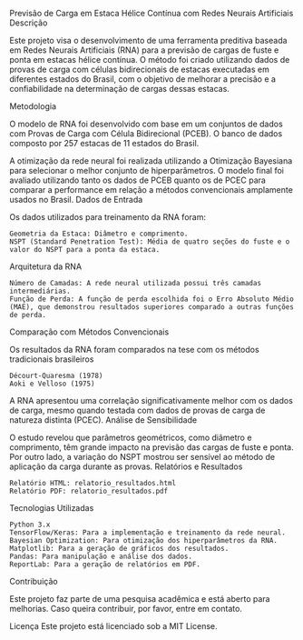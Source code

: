 Previsão de Carga em Estaca Hélice Contínua com Redes Neurais Artificiais
Descrição

Este projeto visa o desenvolvimento de uma ferramenta preditiva baseada em Redes Neurais Artificiais (RNA) para a previsão de cargas de fuste e ponta em estacas hélice contínua. O método foi criado utilizando dados de provas de carga com células bidirecionais de estacas executadas em diferentes estados do Brasil, com o objetivo de melhorar a precisão e a confiabilidade na determinação de cargas dessas estacas.

Metodologia

O modelo de RNA foi desenvolvido com base em um conjuntos de dados com Provas de Carga com Célula Bidirecional (PCEB). O banco de dados composto por 257 estacas de 11 estados do Brasil.
   
A otimização da rede neural foi realizada utilizando a Otimização Bayesiana para selecionar o melhor conjunto de hiperparâmetros. O modelo final foi avaliado utilizando tanto os dados de PCEB quanto os de PCEC para comparar a performance em relação a métodos convencionais amplamente usados no Brasil.
Dados de Entrada

Os dados utilizados para treinamento da RNA foram:

    Geometria da Estaca: Diâmetro e comprimento.
    NSPT (Standard Penetration Test): Média de quatro seções do fuste e o valor do NSPT para a ponta da estaca.

Arquitetura da RNA

    Número de Camadas: A rede neural utilizada possui três camadas intermediárias.
    Função de Perda: A função de perda escolhida foi o Erro Absoluto Médio (MAE), que demonstrou resultados superiores comparado a outras funções de perda.

Comparação com Métodos Convencionais

Os resultados da RNA foram comparados na tese com os métodos tradicionais brasileiros

    Décourt-Quaresma (1978)
    Aoki e Velloso (1975)

A RNA apresentou uma correlação significativamente melhor com os dados de carga, mesmo quando testada com dados de provas de carga de natureza distinta (PCEC).
Análise de Sensibilidade

O estudo revelou que parâmetros geométricos, como diâmetro e comprimento, têm grande impacto na previsão das cargas de fuste e ponta. Por outro lado, a variação do NSPT mostrou ser sensível ao método de aplicação da carga durante as provas.
Relatórios e Resultados

    Relatório HTML: relatorio_resultados.html
    Relatório PDF: relatorio_resultados.pdf

Tecnologias Utilizadas

    Python 3.x
    TensorFlow/Keras: Para a implementação e treinamento da rede neural.
    Bayesian Optimization: Para otimização dos hiperparâmetros da RNA.
    Matplotlib: Para a geração de gráficos dos resultados.
    Pandas: Para manipulação e análise dos dados.
    ReportLab: Para a geração de relatórios em PDF.

Contribuição

Este projeto faz parte de uma pesquisa acadêmica e está aberto para melhorias. Caso queira contribuir, por favor, entre em contato.

Licença
Este projeto está licenciado sob a MIT License.
